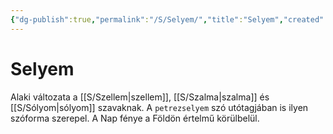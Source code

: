 ```yaml
---
{"dg-publish":true,"permalink":"/S/Selyem/","title":"Selyem","created":"2024-01-02T06:34","updated":"2024-03-03T15:27"}
---
```



# Selyem

Alaki változata a [[S/Szellem\|szellem]], [[S/Szalma\|szalma]] és [[S/Sólyom\|sólyom]] szavaknak. A `petrezselyem` szó utótagjában is ilyen szóforma szerepel. A Nap fénye a Földön értelmű körülbelül.  

  